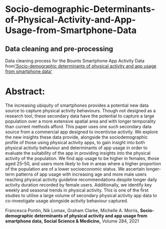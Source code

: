 # Socio-demographic-Determinants-of-Physical-Activity-and-App-Usage-from-Smartphone-Data
## Data cleaning and pre-processing
Data cleaning process for the Bounts Smartphone App Activity Data from['Socio-demographic determinants of physical activity and app usage from smartphone data'](https://www.sciencedirect.com/science/article/pii/S0277953621005670?via%3Dihub)


# Abstract:
The increasing ubiquity of smartphones provides a potential new data source to capture physical activity behaviours. Though not designed as a research tool, these secondary data have the potential to capture a large population over a more extensive spatial area and with longer temporality than current methods afford. This paper uses one such secondary data source from a commercial app designed to incentivise activity. We explore the new insights these data provide, alongside the sociodemographic profile of those using physical activity apps, to gain insight into both physical activity behaviour and determinants of app usage in order to evaluate the suitability of the app in providing insights into the physical activity of the population. We find app usage to be higher in females, those aged 25–50, and users more likely to live in areas where a higher proportion of the population are of a lower socioeconomic status. We ascertain longer-term patterns of app usage with increasing age and more male users reaching physical activity guideline recommendations despite longer daily activity duration recorded by female users. Additionally, we identify key weekly and seasonal trends in physical activity. This is one of the first studies to utilise a large volume of secondary physical activity app data to co-investigate usage alongside activity behaviour captured.

Francesca Pontin, Nik Lomax, Graham Clarke, Michelle A. Morris, <b>Socio-demographic determinants of physical activity and app usage from smartphone data,
Social Science & Medicine,</b> Volume 284, 2021
